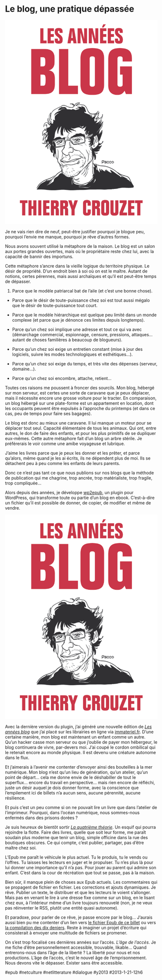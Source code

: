 # Le blog, une pratique dépassée

![](_i/cover.png)

Je ne vais rien dire de neuf, peut-être justifier pourquoi je blogue peu, pourquoi l’envie me manque, pourquoi je rêve d’autres formes.

Nous avons souvent utilisé la métaphore de la maison. Le blog est un salon aux portes grandes ouvertes, mais où le propriétaire reste chez lui, avec la capacité de bannir des importuns.

Cette métaphore s’ancre dans la vieille logique du territoire physique. Le désir de propriété. D’un endroit bien à soi où on est le maître. Autant de notions, certes pérennes, mais aussi archaïques et qu’il est peut-être temps de dépasser.

1. Parce que le modèle patriarcal bat de l’aile (et c’est une bonne chose).

- Parce que le désir de toute-puissance chez soi est tout aussi mégalo que le désir de toute-puissance tout court.

- Parce que le modèle hiérarchique est quelque peu limité dans un monde complexe (et parce que je dénonce ces limites depuis longtemps).

- Parce qu’un chez soi implique une adresse et tout ce qui va avec (démarchage commercial, espionnage, censure, pressions, attaques… autant de choses familières à beaucoup de blogueurs).

- Parce qu’un chez soi exige un entretien constant (mise à jour des logiciels, suivre les modes technologiques et esthétiques…).

- Parce qu’un chez soi exige du temps, et très vite des dépenses (serveur, domaine…).

- Parce qu’un chez soi encombre, attache, retient…

Toutes ces raisons me poussent à froncer des sourcils. Mon blog, hébergé sur mon serveur, est certes une sorte de caravane que je peux déplacer, mais il nécessite encore une grosse voiture pour le tracter. En comparaison, un blog hébergé sur une plate-forme est un appartement en location, dont les occupants peuvent être expulsés à l’approche du printemps (et dans ce cas, peu de temps pour faire ses bagages).

Le blog est donc au mieux une caravane. Il lui manque un moteur pour se déplacer tout seul. Capacité élémentaire de tous les animaux. Qui ont, entre autres, le don de faire des enfants, et pour les plus primitifs de se dupliquer eux-mêmes. Cette autre métaphore fait d’un blog un arbre stérile. Je préférerais le voir comme une amibe voyageuse et lubrique.

J’aime les livres parce que je peux les donner et les prêter, et parce qu’alors, même quand je les ai écrits, ils ne dépendent plus de moi. Ils se détachent peu à peu comme les enfants de leurs parents.

Donc ce n’est pas tant ce que nous publions sur nos blogs que la méthode de publication qui me chagrine, trop ancrée, trop matérialiste, trop fragile, trop compliquée…

Alors depuis des années, je développe [wp2epub](../../page/wp2epub), un plugin pour WordPress, qui transforme toute ou partie d’un blog en ebook. C’est-à-dire un fichier qu’il est possible de donner, de copier, de modifier et même de vendre.

![Les années blog](_i/cover.png)

Avec la dernière version du plugin, j’ai généré une nouvelle édition de *[Les années blog](../../books/les-annees-blog.md)* que j’ai placé sur les librairies en ligne via [immateriel.fr](http://www.immateriel.fr/). D’une certaine manière, mon blog est maintenant un enfant comme un autre. Qu’un hacker casse mon serveur ou que j’oublie de payer mon hébergeur, le blog continuera de vivre, par-devers moi. J’ai coupé le cordon ombilical qui le retenait encore au monde physique. Il est devenu une créature autonome dans le flux.

Et j’aimerais à l’avenir me contenter d’envoyer ainsi des bouteilles à la mer numérique. Mon blog n’est qu’un lieu de génération, qu’un atelier, qu’un point de départ… cela me donne envie de le déshabiller de tout le superflux… encore du travail en perspective… mais rien encore de réfléchi, juste un désir auquel je dois donner forme, avec la conscience que l’empilement ici de billets n’a aucun sens, aucune pérennité, aucune résilience.

Et puis c’est un peu comme si on ne pouvait lire un livre que dans l’atelier de l’imprimeur. Pourquoi, dans l’océan numérique, nous sommes-nous enfermés dans des prisons dorées ?

Je suis heureux de bientôt sortir *[La quatrième théorie](../../page/la-quatrieme-theorie)*. Un esquif qui pourra rejoindre la flotte. Faire des livres, quelle que soit leur forme, me paraît soudain plus moderne que tenir un blog, simple officine dans la rue des boutiques obscures. Ce qui compte, c’est publier, partager, pas d’être maître chez soi.

L’Epub me paraît le véhicule le plus actuel. Tu le produis, tu le vends ou l’offres. Tu laisses les lecteurs en juger et le propulser. Tu n’es plus là pour lui donner une importance qu’il n’a pas. Pour jouer au parent qui admire son enfant. C’est dans la cour de récréation que tout se passe, pas à la maison.

Bien sûr, il manque plein de choses aux Epub actuels. Les commentaires qui se propagent de fichier en fichier. Les corrections et ajouts dynamiques. Je rêve. Publier un texte, le distribuer et que les lecteurs le voient s’allonger. Mais pas en venant le lire à une dresse fixe comme sur un blog, en le lisant chez eux, à l’intérieur même d’un livre toujours renouvelé (non, je ne veux pas réinventer le RSS, plutôt une entité quasi autonome).

Et paradoxe, pour parler de ce rêve, je passe encore par le blog… J’aurais aussi bien pu me contenter d’un lien vers [le fichier Epub de ce billet](http://blog.tcrouzet.com/wp-content/epub?epub=30510) ou vers [la compilation des dix deniers](http://blog.tcrouzet.com/wp-content/epub/?epub=last10|-noepub,-Lifestream,-Photoblog). Reste à imaginer un projet d’écriture qui consisterait à envoyer une multitude de fichiers se promener.

On s’est trop focalisé ces dernières années sur l’accès. *L’âge de l’accès*. Je me fiche d’être personnellement accessible, trouvable, likable… Quand entrerons-nous dans l’âge de la liberté ? La liberté pour nous et nos productions. L’âge de l’accès, c’est le nouvel âge de l’emprisonnement. Nous devons vite le dépasser. Exister sans être accessible.

#epub #netculture #netlitterature #dialogue #y2013 #2013-1-21-12h6
